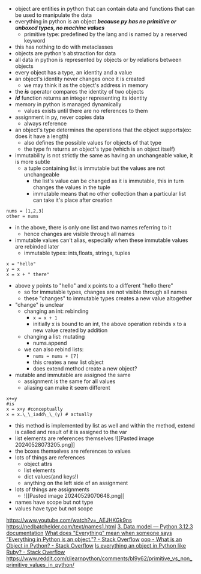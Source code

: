 - object are entities in python that can contain data and functions that can be used to manipulate the data
- everything in python is an object ***because py has no primitive or unboxed types, no machine values***
	- primitive type: predefined by the lang and is named by a reserved keyword
- this has nothing to do with metaclasses
- objects are python's abstraction for data
- all data in python is represented by objects or by relations between objects
- every object has a type, an identity and a value
- an object's identity never changes once it is created
	- we may think it as the object's address in memory
- the ***is*** operator compares the identity of two objects
- ***id*** function returns an integer representing its identity
- memory in python is managed dynamically
	- values exists until there are no references to them
- assignment in py, never copies data
	- always reference
- an object's type determines the operations that the object supports(ex: does it have a length)
	- also defines the possible values for objects of that type
	- the type fn returns an object's type (which is an object itself)
- immutability is not strictly the same as having an unchangeable value, it is more subtle
	- a tuple containing list is immutable but the values are not unchangeable
		- the list's value can be changed as it is immutable, this in turn changes the values in the tuple
		- immutable means that no other collection than a particular list can take it's place after creation
```
nums = [1,2,3]
other = nums
```
- in the above, there is only one list and two names referring to it
	- hence changes are visible through all names
- immutable values can't alias, especially when these immutable values are rebinded later
	- immutable types: ints,floats, strings, tuples
```
x = "hello"
y = x
x = x + " there"
```
- above y points to "hello" and x points to a different "hello there"
	- so for immutable types, changes are not visible through all names
	- these "changes" to immutable types creates a new value altogether
- "change" is unclear
	- changing an int: rebinding
		- `x = x + 1`
		- initially x is bound to an int, the above operation rebinds x to a new value created by addition
	- changing a list: mutating
		- nums.append
	- we can also rebind lists:
		- `nums = nums + [7]`
		- this creates a new list object
		- does extend method create a new object?
- mutable and immutable are assigned the same
	- assignment is the same for all values
	- aliasing can make it seem different
```
x+=y
#is
x = x+y #conceptually
x = x.\_\_iadd\_\_(y) # actually
```
- this method is implemented by list as well and within the method, extend is called and result of it is assigned to the var
- list elements are references themselves
![[Pasted image 20240528073205.png]]
- the boxes themselves are references to values
- lots of things are references
	- object attrs
	- list elements
	- dict values(and keys!)
	- anything on the left side of an assignment
- lots of things are assignments
	- ![[Pasted image 20240529070648.png]]
- names have scope but not type
- values have type but not scope

https://www.youtube.com/watch?v=_AEJHKGk9ns
https://nedbatchelder.com/text/names1.html
[3. Data model — Python 3.12.3 documentation](https://docs.python.org/3/reference/datamodel.html)
[What does "Everything" mean when someone says "Everything in Python is an object."? - Stack Overflow](https://stackoverflow.com/questions/32083871/what-does-everything-mean-when-someone-says-everything-in-python-is-an-object)
[oop - What is an Object in Python? - Stack Overflow](https://stackoverflow.com/questions/56310092/what-is-an-object-in-python)
[Is everything an object in Python like Ruby? - Stack Overflow](https://stackoverflow.com/questions/865911/is-everything-an-object-in-python-like-ruby)
https://www.reddit.com/r/learnpython/comments/bl9y62/primitive_vs_non_primitive_values_in_python/